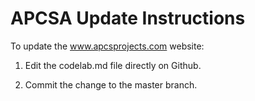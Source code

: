 # APCSA Update Instructions

To update the www.apcsprojects.com website:

1. Edit the codelab.md file directly on Github.

2. Commit the change to the master branch.
